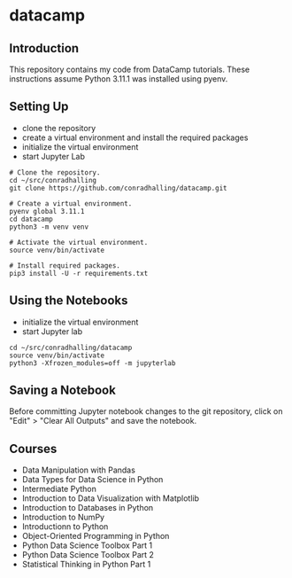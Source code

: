 # datacamp

## Introduction

This repository contains my code from DataCamp tutorials. These instructions assume
Python 3.11.1 was installed using pyenv.

## Setting Up

- clone the repository
- create a virtual environment and install the required packages
- initialize the virtual environment
- start Jupyter Lab

```shell
# Clone the repository.
cd ~/src/conradhalling
git clone https://github.com/conradhalling/datacamp.git

# Create a virtual environment.
pyenv global 3.11.1
cd datacamp
python3 -m venv venv

# Activate the virtual environment.
source venv/bin/activate

# Install required packages.
pip3 install -U -r requirements.txt
```

## Using the Notebooks

- initialize the virtual environment
- start Jupyter lab

```shell
cd ~/src/conradhalling/datacamp
source venv/bin/activate
python3 -Xfrozen_modules=off -m jupyterlab
```

## Saving a Notebook

Before committing Jupyter notebook changes to the git repository, click on
"Edit" > "Clear All Outputs" and save the notebook.

## Courses

- Data Manipulation with Pandas
- Data Types for Data Science in Python
- Intermediate Python
- Introduction to Data Visualization with Matplotlib
- Introduction to Databases in Python
- Introduction to NumPy
- Introductionn to Python
- Object-Oriented Programming in Python
- Python Data Science Toolbox Part 1
- Python Data Science Toolbox Part 2
- Statistical Thinking in Python Part 1
